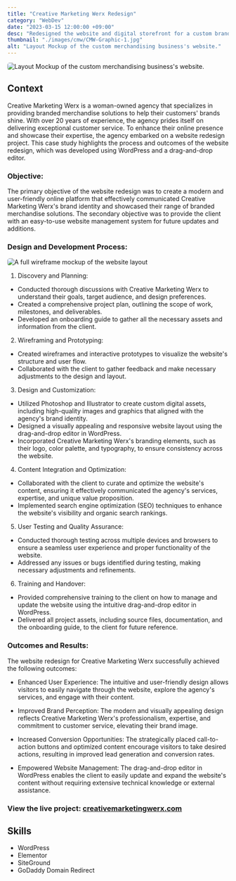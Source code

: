 ```yaml
---
title: "Creative Marketing Werx Redesign"
category: "WebDev"
date: "2023-03-15 12:00:00 +09:00"
desc: "Redesigned the website and digital storefront for a custom branding company specializing in merchandise for small businesses. Focused on a clean, professional layout to enhance user experience and effectively showcase their unique branding services."
thumbnail: "./images/cmw/CMW-Graphic-1.jpg"
alt: "Layout Mockup of the custom merchandising business's website."
---
```


<img src="./images/cmw/CMW-Graphic-1.jpg"
     alt="Layout Mockup of the custom merchandising business's website."
     style="border-radius: 5px;" />

## Context

Creative Marketing Werx is a woman-owned agency that specializes in providing branded merchandise solutions to help their customers' brands shine. With over 20 years of experience, the agency prides itself on delivering exceptional customer service. To enhance their online presence and showcase their expertise, the agency embarked on a website redesign project. This case study highlights the process and outcomes of the website redesign, which was developed using WordPress and a drag-and-drop editor.

### Objective:

The primary objective of the website redesign was to create a modern and user-friendly online platform that effectively communicated Creative Marketing Werx's brand identity and showcased their range of branded merchandise solutions. The secondary objective was to provide the client with an easy-to-use website management system for future updates and additions.

### Design and Development Process:

<img src="./images/cmw/CMW Project.jpg"
     alt="A full wireframe mockup of the website layout"
     style="border-radius: 5px;" />

1. Discovery and Planning:

- Conducted thorough discussions with Creative Marketing Werx to understand their goals, target audience, and design preferences.
- Created a comprehensive project plan, outlining the scope of work, milestones, and deliverables.
- Developed an onboarding guide to gather all the necessary assets and information from the client.

2. Wireframing and Prototyping:

- Created wireframes and interactive prototypes to visualize the website's structure and user flow.
- Collaborated with the client to gather feedback and make necessary adjustments to the design and layout.

3. Design and Customization:

- Utilized Photoshop and Illustrator to create custom digital assets, including high-quality images and graphics that aligned with the agency's brand identity.
- Designed a visually appealing and responsive website layout using the drag-and-drop editor in WordPress.
- Incorporated Creative Marketing Werx's branding elements, such as their logo, color palette, and typography, to ensure consistency across the website.

4. Content Integration and Optimization:

- Collaborated with the client to curate and optimize the website's content, ensuring it effectively communicated the agency's services, expertise, and unique value proposition.
- Implemented search engine optimization (SEO) techniques to enhance the website's visibility and organic search rankings.

5. User Testing and Quality Assurance:

- Conducted thorough testing across multiple devices and browsers to ensure a seamless user experience and proper functionality of the website.
- Addressed any issues or bugs identified during testing, making necessary adjustments and refinements.

6. Training and Handover:

- Provided comprehensive training to the client on how to manage and update the website using the intuitive drag-and-drop editor in WordPress.
- Delivered all project assets, including source files, documentation, and the onboarding guide, to the client for future reference.

### Outcomes and Results:

The website redesign for Creative Marketing Werx successfully achieved the following outcomes:

- Enhanced User Experience: The intuitive and user-friendly design allows visitors to easily navigate through the website, explore the agency's services, and engage with their content.

- Improved Brand Perception: The modern and visually appealing design reflects Creative Marketing Werx's professionalism, expertise, and commitment to customer service, elevating their brand image.

- Increased Conversion Opportunities: The strategically placed call-to-action buttons and optimized content encourage visitors to take desired actions, resulting in improved lead generation and conversion rates.

- Empowered Website Management: The drag-and-drop editor in WordPress enables the client to easily update and expand the website's content without requiring extensive technical knowledge or external assistance.

### View the live project: [creativemarketingwerx.com](https://www.creativemarketingwerx.com/)

## Skills

- WordPress
- Elementor
- SiteGround
- GoDaddy Domain Redirect

